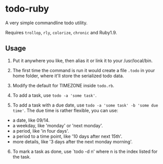 # todo-ruby
A very simple commandline todo utility.

Requires `trollop`, `rly`, `colorize`, `chronic` and Ruby1.9.

## Usage
1. Put it anywhere you like, then alias it or link it to your /usr/local/bin.

2. The first time the command is run it would create a file `.todo` in your home folder, where it'll store the serialized todo data.

3. Modify the default for TIMEZONE inside `todo.rb`.

4. To add a task, use `todo -a 'some task'`. 

5. To add a task with a due date, use `todo -a 'some task' -b 'some due time'`. The due time is rather flexible, you can use:
  - a date, like 09/14.
  - a weekday, like 'monday' or 'next monday'.
  - a period, like 'in four days'.
  - a period to a time point, like '10 days after next 15th'.
  - more details, like '3 days after the next monday morning'.

6. To mark a task as done, use `todo -d n' where n is the index listed for the task.
